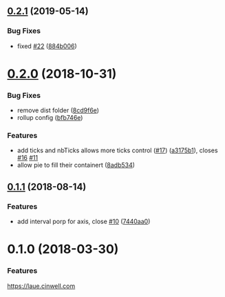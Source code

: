 <a name="0.2.1"></a>
## [0.2.1](https://github.com/QingWei-Li/laue/compare/v0.2.0...v0.2.1) (2019-05-14)


### Bug Fixes

* fixed [#22](https://github.com/QingWei-Li/laue/issues/22) ([884b006](https://github.com/QingWei-Li/laue/commit/884b006))



<a name="0.2.0"></a>
# [0.2.0](https://github.com/QingWei-Li/laue/compare/v0.1.1...v0.2.0) (2018-10-31)


### Bug Fixes

* remove dist folder ([8cd9f6e](https://github.com/QingWei-Li/laue/commit/8cd9f6e))
* rollup config ([bfb746e](https://github.com/QingWei-Li/laue/commit/bfb746e))


### Features

* add ticks and nbTicks allows more ticks control ([#17](https://github.com/QingWei-Li/laue/issues/17)) ([a3175b1](https://github.com/QingWei-Li/laue/commit/a3175b1)), closes [#16](https://github.com/QingWei-Li/laue/issues/16) [#11](https://github.com/QingWei-Li/laue/issues/11)
* allow pie to fill their containert ([8adb534](https://github.com/QingWei-Li/laue/commit/8adb534))



<a name="0.1.1"></a>
## [0.1.1](https://github.com/QingWei-Li/laue/compare/v0.1.0...v0.1.1) (2018-08-14)


### Features

* add interval porp for axis, close [#10](https://github.com/QingWei-Li/laue/issues/10) ([7440aa0](https://github.com/QingWei-Li/laue/commit/7440aa0))



<a name="0.1.0"></a>

# 0.1.0 (2018-03-30)

### Features

https://laue.cinwell.com
